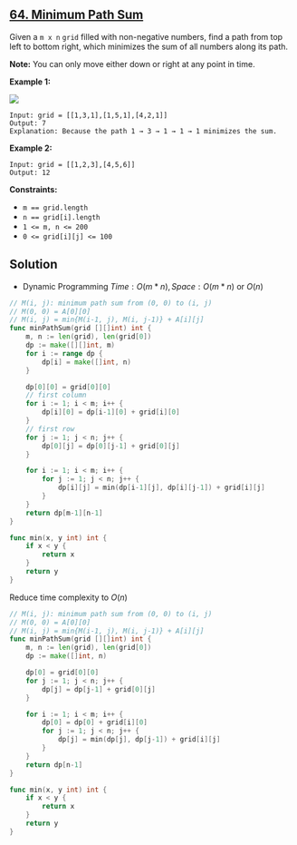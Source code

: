 ## [64. Minimum Path Sum](https://leetcode.com/problems/minimum-path-sum/)


Given a `m x n` `grid` filled with non-negative numbers, find a path from top left to bottom right, which minimizes the sum of all numbers along its path.

**Note:** You can only move either down or right at any point in time.

**Example 1:**

![](https://assets.leetcode.com/uploads/2020/11/05/minpath.jpg)

```
Input: grid = [[1,3,1],[1,5,1],[4,2,1]]
Output: 7
Explanation: Because the path 1 → 3 → 1 → 1 → 1 minimizes the sum.
```

**Example 2:**

```
Input: grid = [[1,2,3],[4,5,6]]
Output: 12
```

**Constraints:**

*   `m == grid.length`
*   `n == grid[i].length`
*   `1 <= m, n <= 200`
*   `0 <= grid[i][j] <= 100`



## Solution

- Dynamic Programming	$Time: O(m*n), Space: O(m*n)$ or $O(n)$ 

```go
// M(i, j): minimum path sum from (0, 0) to (i, j)
// M(0, 0) = A[0][0]
// M(i, j) = min{M(i-1, j), M(i, j-1)} + A[i][j]
func minPathSum(grid [][]int) int {
    m, n := len(grid), len(grid[0])
    dp := make([][]int, m)
    for i := range dp {
        dp[i] = make([]int, n)
    }

    dp[0][0] = grid[0][0]
    // first column
    for i := 1; i < m; i++ {
        dp[i][0] = dp[i-1][0] + grid[i][0]
    }
    // first row
    for j := 1; j < n; j++ {
        dp[0][j] = dp[0][j-1] + grid[0][j]
    }

    for i := 1; i < m; i++ {
        for j := 1; j < n; j++ {
            dp[i][j] = min(dp[i-1][j], dp[i][j-1]) + grid[i][j]
        }
    }
    return dp[m-1][n-1]
}

func min(x, y int) int {
    if x < y {
        return x
    }
    return y
}
```

Reduce time complexity to $O(n)$ 

```go
// M(i, j): minimum path sum from (0, 0) to (i, j)
// M(0, 0) = A[0][0]
// M(i, j) = min{M(i-1, j), M(i, j-1)} + A[i][j]
func minPathSum(grid [][]int) int {
	m, n := len(grid), len(grid[0])
	dp := make([]int, n)

	dp[0] = grid[0][0]
	for j := 1; j < n; j++ {
		dp[j] = dp[j-1] + grid[0][j]
	}

	for i := 1; i < m; i++ {
		dp[0] = dp[0] + grid[i][0]
		for j := 1; j < n; j++ {
			dp[j] = min(dp[j], dp[j-1]) + grid[i][j]
		}
	}
	return dp[n-1]
}

func min(x, y int) int {
	if x < y {
		return x
	}
	return y
}
```

